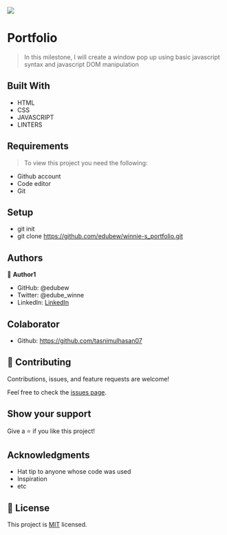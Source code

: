 ![](https://img.shields.io/badge/Microverse-blueviolet)

# Portfolio
> In this milestone, I will create a window pop up using basic javascript syntax and javascript DOM manipulation




## Built With

- HTML
- CSS
- JAVASCRIPT
- LINTERS

## Requirements

> To view this project you need the following:
- Github account
- Code editor
- Git

## Setup
- git init
- git clone https://github.com/edubew/winnie-s_portfolio.git


## Authors

👤 **Author1**

- GitHub: @edubew
- Twitter: @edube_winne
- LinkedIn: [LinkedIn](https://linkedin.com/in/winfred-edube-9820a422a/)

## Colaborator

- Github: https://github.com/tasnimulhasan07


## 🤝 Contributing

Contributions, issues, and feature requests are welcome!

Feel free to check the [issues page](../../issues/).

## Show your support

Give a ⭐️ if you like this project!

## Acknowledgments

- Hat tip to anyone whose code was used
- Inspiration
- etc

## 📝 License

This project is [MIT](./MIT.md) licensed.
